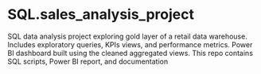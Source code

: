 # SQL.sales_analysis_project
SQL data analysis project exploring gold layer of a retail data warehouse. Includes exploratory queries, KPIs views, and performance metrics. Power BI dashboard built using the cleaned aggregated views. This repo contains SQL scripts, Power BI report, and documentation
